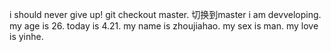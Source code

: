 i should never give up!
git checkout master. 切换到master
i am devveloping.
my age is 26.
today is 4.21.
my name is zhoujiahao.
my sex is man.
my love is yinhe.
